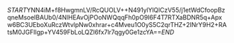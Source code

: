 $START$YNN4iM+f8HwgmnLV/RcQUOLV++N491ylYlQlCzV55/j1etWdCfoopBzqneMsoeIBAUb0/4NlHEAvOjPOoNWQqqFh0pO9I6F4T7RTXaBDNR5q+Apxw6BC3UEboXuRczWtvlpNw0xhrar+c4Mveu1O0yS5C2qrTHZ+2INrY9H2+RAtsM0JGFIlgp+YV459FbLoLQZl6fx7lr7qgy0Ge1zcYA==$END$